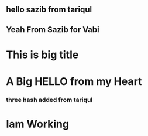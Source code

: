 ## hello sazib  from tariqul
## Yeah From Sazib for Vabi

# This is big title 

# A Big HELLO from my Heart 

### three hash added from tariqul

# Iam Working
